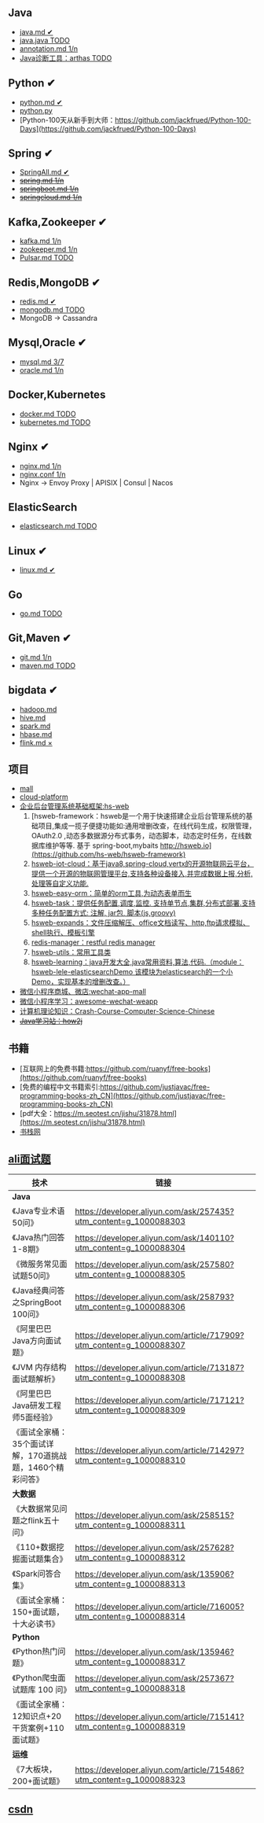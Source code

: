 ## Java
- [java.md ✔](https://github.com/Panl99/codebook/blob/master/java/java.md)
- [java.java TODO](https://github.com/Panl99/codebook/blob/master/java/java.java)
- [annotation.md 1/n](https://github.com/Panl99/codebook/blob/master/java/annotation.md)
- [Java诊断工具：arthas  TODO](https://github.com/Panl99/codebook/blob/master/arthas/arthas.md)

## Python ✔
- [python.md ✔](https://github.com/Panl99/codebook/blob/master/python/python.md)
- [python.py](https://github.com/Panl99/codebook/blob/master/python/python.py)
- [Python-100天从新手到大师：https://github.com/jackfrued/Python-100-Days](https://github.com/jackfrued/Python-100-Days)

## Spring ✔
- [SpringAll.md ✔](https://github.com/Panl99/codebook/tree/master/spring/SpringAll.md)
- [~~spring.md 1/n~~](https://github.com/Panl99/codebook/tree/master/spring/spring.md)
- [~~springboot.md 1/n~~](https://github.com/Panl99/codebook/tree/master/spring/springboot.md)
- [~~springcloud.md 1/n~~](https://github.com/Panl99/codebook/tree/master/spring/springcloud.md)

## Kafka,Zookeeper ✔
- [kafka.md 1/n](https://github.com/Panl99/codebook/blob/master/kafka_zookeeper_Pulsar/kafka.md)
- [zookeeper.md 1/n](https://github.com/Panl99/codebook/blob/master/kafka_zookeeper_Pulsar/zookeeper.md)
- [Pulsar.md TODO](https://github.com/Panl99/codebook/blob/master/kafka_zookeeper_Pulsar/Pulsar.md)

## Redis,MongoDB ✔
- [redis.md ✔](https://github.com/Panl99/codebook/blob/master/redis_mongodb/redis.md)
- [mongodb.md TODO](https://github.com/Panl99/codebook/blob/master/redis_mongodb/mongodb.md)
- MongoDB -> Cassandra

## Mysql,Oracle ✔
- [mysql.md 3/7](https://github.com/Panl99/codebook/blob/master/mysql_oracle/mysql.md)
- [oracle.md 1/n](https://github.com/Panl99/codebook/blob/master/mysql_oracle/oracle.md)

## Docker,Kubernetes
- [docker.md TODO](https://github.com/Panl99/codebook/blob/master/docker_kubernetes/docker.md)
- [kubernetes.md TODO](https://github.com/Panl99/codebook/blob/master/docker_kubernetes/kubernetes.md)

## Nginx ✔
- [nginx.md 1/n](https://github.com/Panl99/codebook/blob/master/nginx/nginx.md)
- [nginx.conf 1/n](https://github.com/Panl99/codebook/blob/master/nginx/nginx.conf)
- Nginx -> Envoy Proxy | APISIX | Consul | Nacos

## ElasticSearch
- [elasticsearch.md TODO](https://github.com/Panl99/codebook/blob/master/elasticsearch/elasticsearch.md)

## Linux ✔
- [linux.md ✔](https://github.com/Panl99/codebook/blob/master/linux/linux.md)

## Go
- [go.md TODO](https://github.com/Panl99/codebook/blob/master/go/go.md)

## Git,Maven ✔
- [git.md 1/n](https://github.com/Panl99/codebook/blob/master/git_maven/git.md)
- [maven.md TODO](https://github.com/Panl99/codebook/blob/master/git_maven/maven.md)

## bigdata ✔
- [hadoop.md](https://github.com/Panl99/codebook/blob/master/bigdata/hadoop.md)
- [hive.md](https://github.com/Panl99/codebook/blob/master/bigdata/hive.md)
- [spark.md](https://github.com/Panl99/codebook/blob/master/bigdata/spark.md)
- [hbase.md](https://github.com/Panl99/codebook/blob/master/bigdata/hbase.md)
- [flink.md ×](https://github.com/Panl99/codebook/blob/master/bigdata/flink.md)

## 项目
- [mall](https://github.com/macrozheng/mall)
- [cloud-platform](https://gitee.com/geek_qi/cloud-platform)
- [企业后台管理系统基础框架:hs-web](https://github.com/hs-web) 
	1. [hsweb-framework：hsweb是一个用于快速搭建企业后台管理系统的基础项目,集成一揽子便捷功能如:通用增删改查，在线代码生成，权限管理，OAuth2.0 ,动态多数据源分布式事务，动态脚本，动态定时任务，在线数据库维护等等. 基于 spring-boot,mybaits http://hsweb.io](https://github.com/hs-web/hsweb-framework)
	2. [hsweb-iot-cloud：基于java8,spring-cloud,vertx的开源物联网云平台，提供一个开源的物联网管理平台,支持各种设备接入,并完成数据上报,分析,处理等自定义功能.](https://github.com/hs-web/hsweb-iot-cloud)
	3. [hsweb-easy-orm：简单的orm工具,为动态表单而生](https://github.com/hs-web/hsweb-easy-orm)
	4. [hsweb-task：提供任务配置,调度,监控. 支持单节点,集群,分布式部署.支持多种任务配置方式: 注解, jar包, 脚本(js,groovy)](https://github.com/hs-web/hsweb-task)
	5. [hsweb-expands：文件压缩解压、office文档读写、http,ftp请求模拟、shell执行、模板引擎](https://github.com/hs-web/hsweb-expands)
	6. [redis-manager：restful redis manager](https://github.com/hs-web/redis-manager)
	7. [hsweb-utils：常用工具类](https://github.com/hs-web/hsweb-utils)
	8. [hsweb-learning：java开发大全,java常用资料,算法,代码.（module：hsweb-lele-elasticsearchDemo 该模块为elasticsearch的一个小Demo，实现基本的增删改查。）](https://github.com/hs-web/hsweb-learning)
- [微信小程序商城、微店:wechat-app-mall](https://github.com/EastWorld/wechat-app-mall)
- [微信小程序学习：awesome-wechat-weapp](https://github.com/Panl99/awesome-wechat-weapp)
- [计算机理论知识：Crash-Course-Computer-Science-Chinese](https://github.com/Panl99/Crash-Course-Computer-Science-Chinese)
- [~~Java学习站：how2j~~](https://how2j.cn/)  

## 书籍
- [互联网上的免费书籍:https://github.com/ruanyf/free-books](https://github.com/ruanyf/free-books)
- [免费的编程中文书籍索引:https://github.com/justjavac/free-programming-books-zh_CN](https://github.com/justjavac/free-programming-books-zh_CN)
- [pdf大全：https://m.seotest.cn/jishu/31878.html](https://m.seotest.cn/jishu/31878.html)
- [书栈网](https://www.bookstack.cn)

## [ali面试题](https://files.alicdn.com/tpsservice/569551994992fac384988407af9c02a8.pdf)
技术 | 链接 
----|----
**Java** | 
《Java专业术语50问》 | https://developer.aliyun.com/ask/257435?utm_content=g_1000088303
《Java热门回答1-8期》 | https://developer.aliyun.com/ask/140110?utm_content=g_1000088304
《微服务常见面试题50问》 | https://developer.aliyun.com/ask/257580?utm_content=g_1000088305
《Java经典问答之SpringBoot 100问》 | https://developer.aliyun.com/ask/258793?utm_content=g_1000088306
《阿里巴巴Java方向面试题》 | https://developer.aliyun.com/article/717909?utm_content=g_1000088307
《JVM 内存结构面试题解析》 | https://developer.aliyun.com/article/713187?utm_content=g_1000088308
《阿里巴巴Java研发工程师5面经验》 | https://developer.aliyun.com/article/717121?utm_content=g_1000088309
《面试全家桶：35个面试详解，170道挑战题，1460个精彩问答》 | https://developer.aliyun.com/article/714297?utm_content=g_1000088310
**大数据** | 
《大数据常见问题之flink五十问》 | https://developer.aliyun.com/ask/258515?utm_content=g_1000088311
《110+数据挖掘面试题集合》 | https://developer.aliyun.com/ask/257628?utm_content=g_1000088312
《Spark问答合集》 | https://developer.aliyun.com/ask/135906?utm_content=g_1000088313
《面试全家桶：150+面试题，十大必读书》 | https://developer.aliyun.com/article/716005?utm_content=g_1000088314
**Python** | 
《Python热门问题》 | https://developer.aliyun.com/ask/135946?utm_content=g_1000088317
《Python爬虫面试题库 100 问》 | https://developer.aliyun.com/ask/257367?utm_content=g_1000088318
《面试全家桶：12知识点+20干货案例+110面试题》 | https://developer.aliyun.com/article/715141?utm_content=g_1000088319
**运维** | 
《7大板块，200+面试题》 | https://developer.aliyun.com/article/715486?utm_content=g_1000088323

## [csdn](https://mp.csdn.net/postlist)